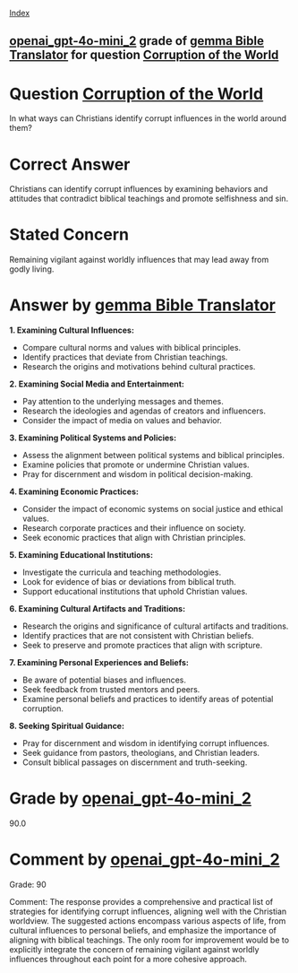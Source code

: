 
[Index](../../../../index.md)
## [openai_gpt-4o-mini_2](../../../grading_models/openai_gpt-4o-mini_2.md) grade of [gemma Bible Translator](../../../answering_models/gemma_Bible_Translator.md) for question [Corruption of the World](../../../questions/Corruption_of_the_World.md)

# Question [Corruption of the World](../../../questions/Corruption_of_the_World.md)
In what ways can Christians identify corrupt influences in the world around them?

# Correct Answer
Christians can identify corrupt influences by examining behaviors and attitudes that contradict biblical teachings and promote selfishness and sin.

# Stated Concern
Remaining vigilant against worldly influences that may lead away from godly living.

# Answer by [gemma Bible Translator](../../../answering_models/gemma_Bible_Translator.md)
**1. Examining Cultural Influences:**

* Compare cultural norms and values with biblical principles.
* Identify practices that deviate from Christian teachings.
* Research the origins and motivations behind cultural practices.


**2. Examining Social Media and Entertainment:**

* Pay attention to the underlying messages and themes.
* Research the ideologies and agendas of creators and influencers.
* Consider the impact of media on values and behavior.


**3. Examining Political Systems and Policies:**

* Assess the alignment between political systems and biblical principles.
* Examine policies that promote or undermine Christian values.
* Pray for discernment and wisdom in political decision-making.


**4. Examining Economic Practices:**

* Consider the impact of economic systems on social justice and ethical values.
* Research corporate practices and their influence on society.
* Seek economic practices that align with Christian principles.


**5. Examining Educational Institutions:**

* Investigate the curricula and teaching methodologies.
* Look for evidence of bias or deviations from biblical truth.
* Support educational institutions that uphold Christian values.


**6. Examining Cultural Artifacts and Traditions:**

* Research the origins and significance of cultural artifacts and traditions.
* Identify practices that are not consistent with Christian beliefs.
* Seek to preserve and promote practices that align with scripture.


**7. Examining Personal Experiences and Beliefs:**

* Be aware of potential biases and influences.
* Seek feedback from trusted mentors and peers.
* Examine personal beliefs and practices to identify areas of potential corruption.


**8. Seeking Spiritual Guidance:**

* Pray for discernment and wisdom in identifying corrupt influences.
* Seek guidance from pastors, theologians, and Christian leaders.
* Consult biblical passages on discernment and truth-seeking.

# Grade by [openai_gpt-4o-mini_2](../../../grading_models/openai_gpt-4o-mini_2.md)
90.0

# Comment by [openai_gpt-4o-mini_2](../../../grading_models/openai_gpt-4o-mini_2.md)
Grade: 90

Comment: The response provides a comprehensive and practical list of strategies for identifying corrupt influences, aligning well with the Christian worldview. The suggested actions encompass various aspects of life, from cultural influences to personal beliefs, and emphasize the importance of aligning with biblical teachings. The only room for improvement would be to explicitly integrate the concern of remaining vigilant against worldly influences throughout each point for a more cohesive approach.
